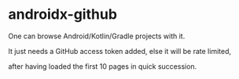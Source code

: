 # androidx-github

One can browse Android/Kotlin/Gradle projects with it.

It just needs a GitHub access token added, else it will be rate limited,

after having loaded the first 10 pages in quick succession.
